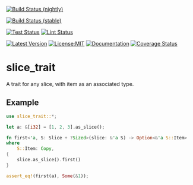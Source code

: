 [![Build Status (nightly)](https://github.com/sigurd4/slice_trait/workflows/Build-nightly/badge.svg)](https://github.com/sigurd4/slice_trait/actions/workflows/build-nightly.yml)
<!--[![Build Status (nightly, all features)](https://github.com/sigurd4/slice_trait/workflows/Build-nightly-all-features/badge.svg)](https://github.com/sigurd4/slice_trait/actions/workflows/build-nightly-all-features.yml)-->

[![Build Status (stable)](https://github.com/sigurd4/slice_trait/workflows/Build-stable/badge.svg)](https://github.com/sigurd4/slice_trait/actions/workflows/build-stable.yml)
<!--[![Build Status (stable, all features)](https://github.com/sigurd4/slice_trait/workflows/Build-stable-all-features/badge.svg)](https://github.com/sigurd4/slice_trait/actions/workflows/build-stable-all-features.yml)-->

[![Test Status](https://github.com/sigurd4/slice_trait/workflows/Test/badge.svg)](https://github.com/sigurd4/slice_trait/actions/workflows/test.yml)
[![Lint Status](https://github.com/sigurd4/slice_trait/workflows/Lint/badge.svg)](https://github.com/sigurd4/slice_trait/actions/workflows/lint.yml)

[![Latest Version](https://img.shields.io/crates/v/slice_trait.svg)](https://crates.io/crates/slice_trait)
[![License:MIT](https://img.shields.io/badge/License-MIT-yellow.svg)](https://opensource.org/licenses/MIT)
[![Documentation](https://img.shields.io/docsrs/slice_trait)](https://docs.rs/slice_trait)
[![Coverage Status](https://coveralls.io/repos/github/sigurd4/slice_trait/badge.svg?branch=master)](https://coveralls.io/github/sigurd4/slice_trait?branch=master)

# slice_trait

A trait for any slice, with item as an associated type.

## Example

```rust
use slice_trait::*;

let a: &[i32] = [1, 2, 3].as_slice();

fn first<'a, S: Slice + ?Sized>(slice: &'a S) -> Option<&'a S::Item>
where
    S::Item: Copy,
{
    slice.as_slice().first()
}

assert_eq!(first(a), Some(&1));
```
